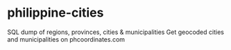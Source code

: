 # philippine-cities
SQL dump of regions, provinces, cities &amp; municipalities
Get geocoded cities and municipalities on phcoordinates.com
